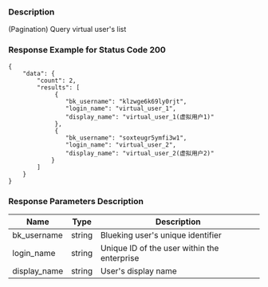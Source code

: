 ### Description

(Pagination) Query virtual user's list


### Response Example for Status Code 200

```json5
{
    "data": {
        "count": 2,
        "results": [
             {
                "bk_username": "klzwge6k69ly0rjt",
                "login_name": "virtual_user_1",
                "display_name": "virtual_user_1(虚拟用户1)"
             },
             {
                "bk_username": "soxteugr5ymfi3w1",
                "login_name": "virtual_user_2",
                "display_name": "virtual_user_2(虚拟用户2)"
            }
        ]
    }
}
```

### Response Parameters Description

| Name         | Type   | Description                                 |
|--------------|--------|---------------------------------------------|
| bk_username  | string | Blueking user's unique identifier           |
| login_name   | string | Unique ID of the user within the enterprise |
| display_name | string | User's display name                         |

